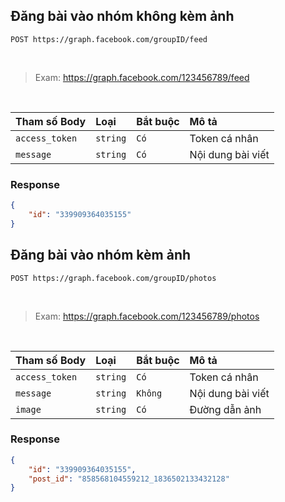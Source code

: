 
## Đăng bài vào nhóm không kèm ảnh

```http
POST https://graph.facebook.com/groupID/feed
```
<br/>

>Exam: https://graph.facebook.com/123456789/feed

<br/>

| Tham số Body | Loại     |Bắt buộc     | Mô tả                |
| :-------- | :------- | :---- | :------------------------- |
| `access_token` | `string` | `Có` | Token cá nhân |
| `message` | `string` | `Có` | Nội dung bài viết |


### Response
```json
{
    "id": "339909364035155"
}
```

## Đăng bài vào nhóm kèm ảnh

```http
POST https://graph.facebook.com/groupID/photos
```
<br/>

>Exam: https://graph.facebook.com/123456789/photos

<br/>

| Tham số Body| Loại     |Bắt buộc     | Mô tả                |
| :-------- | :------- | :---- | :------------------------- |
| `access_token` | `string` | `Có` | Token cá nhân |
| `message` | `string` | `Không` | Nội dung bài viết |
| `image` | `string` | `Có` | Đường dẫn ảnh |


### Response
```json
{
    "id": "339909364035155",
    "post_id": "858568104559212_1836502133432128"
}
```

